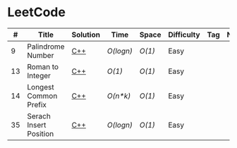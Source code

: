 
# LeetCode

|#|Title|Solution|Time|Space|Difficulty|Tag|Note|
|-----|-----|-----|-----|-----|-----|-----|-----|
| 9 | Palindrome Number | [C++](https://github.com/ajay09/CodingPractice/blob/master/LeetCode/Problems/0009_PalindromeNumber.md) |*O(logn)*|*O(1)*| Easy | | |
| 13 | Roman to Integer | [C++](https://github.com/ajay09/CodingPractice/blob/master/LeetCode/Problems/0013_Roman_to_Integer.md) |*O(1)*|*O(1)*| Easy | | |
| 14 | Longest Common Prefix | [C++](https://github.com/ajay09/CodingPractice/blob/master/LeetCode/Problems/0014_LongestCommonPrefix.md) |*O(n\*k)*|*O(1)*| Easy | | |
| 35 | Serach Insert Position | [C++](https://github.com/ajay09/CodingPractice/blob/master/LeetCode/Problems/0035_Search_Insert_Position.md) |*O(logn)*|*O(1)*| Easy | | |


